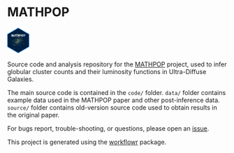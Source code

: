 # MATHPOP

<img src="docs/assets/mathpop_hex_sticker.png" width="50">

Source code and analysis repository for the [MATHPOP][] project, used to infer globular cluster counts and their luminosity functions in Ultra-Diffuse Galaxies.

The main source code is contained in the `code/` folder. `data/` folder contains example data used in the MATHPOP paper and other post-inference data. `source/` folder contains old-version source code used to obtain results in the original paper.

For bugs report, trouble-shooting, or questions, please open an [issue][].

This project is generated using the [workflowr][] package.

[workflowr]: https://github.com/workflowr/workflowr
[MATHPOP]: http://ddavidli.com/MATHPOP/
[issue]: https://github.com/davidolohowski/MATHPOP/issues
